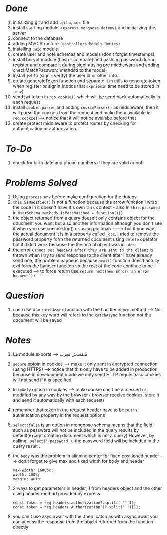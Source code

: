# _Done_

1. initializing git and add `.gitignore` file
2. install starting modules`(express mongoose dotenv)` and initializing the server
3. connect to the database
4. adding MVC Structure `(controllers Models Routes)`
5. installing `uuid` module
6. create user and note schemas and models (don't forget timestamps)
7. install bcrypt module (hash - compare) and hashing password during register and compare it during signIn(using pre middleware and adding checkMatchPassword methdod to the model)
8. install `jwt` to (sign - verify) the user id or other info.
9. create generateToken function and separate it in utils to generate token when register or signIn (notice that `expriesIn` time need to be stored in `.env`)
10. send jwt token in `res.cookie()` which will be send back automatically in each request
11. install `cookie-parser` and adding `cookieParser()` as middleware, then it will parse the cookies from the request and make them available in `req.cookies` --> notice that it will not be availabe before that
12. create protect middleware to protect routes by checking for authentication or authorization.

# _To-Do_

1. check for birth date and phone numbers if they are valid or not

# _Problems Solved_

1. Using `process.env` before make configuration for the dotenv
2. `this.isModified()` is not a function because the arrow function i wrap the code in it doesn't have it's own `this` context - also in `this.password` in `UserSchema.methods.isPassMatched = function(){}`
3. the object returned from a query doesn't only contains object for the doucment you want but also another information although you don't see it when you use console.log() or using postman ---> but if you want the actual document it is in a property called `_doc`.
   I tried to remove the password property form the returned document using `delete` operator but it didn't work because the the actual object was in `_doc`
4. the error `Cannot set headers after they are sent to the client` is thrown when i try to send response to the client after i have already send one, the problem happens because `next()` function does't actully exit form the handler function so the rest of the code continue to be executed --> to force return use `return next(new Error('an error happens'))`

# _Question_

1. can i use use `catchAsync` function with the handler in `pre` method --> No because this key word will refers to the `catchAsync` function not the document will be saved

# _Notes_

1. هيا module.exports --> متقعدش تجرب
2. `secure` optoin in cookies --> make it only sent in encrypted connection (using HTTPS) --> notice that this only have to be added in production because in development mode we only send HTTP requests so cookies will not send if it is specified
3. `httpOnly` option in cookies --> make cookie can't be accessed or modified by any way by the browser
   ( browser receive cookies, store it and send it automatically with each request)
4. remember that token in the request header have to be put in authintcation property in the request options
5. `select:false` is an option in mongoose schema means that the field such as password will not be included in the query results by default(except creating document which is not a query) However, by calling `.select('+password')`, the password field will be included in the query result .

6. the `body` was the problem in aligning center for fixed positioned header --> don't forget to give max and fixed width for body and header
   ```
   max-width: 1600px;
   width: 100%;
   margin: auto;
   ```
7. 2 ways to get parameters in header, 1 from headers object and the other using header method provided by express

   ```
   const token = req.headers.authorization?.split(' ')[1];
   const token = req.header('Authorization')?.split(' ')[1];
   ```

8. you can't use asyc await with the .then .catch as with async await you can access the response from the object returned from the function directly
